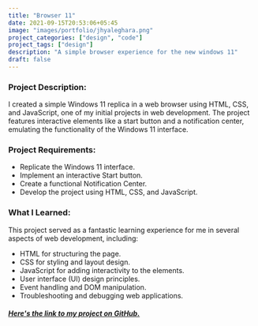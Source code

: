 ```yaml
---
title: "Browser 11"
date: 2021-09-15T20:53:06+05:45
image: "images/portfolio/jhyaleghara.png"
project_categories: ["design", "code"]
project_tags: ["design"]
description: "A simple browser experience for the new windows 11"
draft: false
---
```


### Project Description:

I created a simple Windows 11 replica in a web browser using HTML, CSS, and JavaScript, one of my initial projects in web development. The project features interactive elements like a start button and a notification center, emulating the functionality of the Windows 11 interface.

### Project Requirements:

- Replicate the Windows 11 interface.
- Implement an interactive Start button.
- Create a functional Notification Center.
- Develop the project using HTML, CSS, and JavaScript.

### What I Learned:

This project served as a fantastic learning experience for me in several aspects of web development, including:

- HTML for structuring the page.
- CSS for styling and layout design.
- JavaScript for adding interactivity to the elements.
- User interface (UI) design principles.
- Event handling and DOM manipulation.
- Troubleshooting and debugging web applications.

##### [Here's the link to my project on GitHub.](https://github.com/Suhesh-Kasti/windowsEleven)


